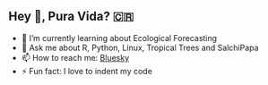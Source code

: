 ## Hey 👋, Pura Vida? 🇨🇷 

- 🌱 I’m currently learning about Ecological Forecasting 
- 💬 Ask me about R, Python, Linux, Tropical Trees and SalchiPapa   
- 📫 How to reach me: [Bluesky](https://bsky.app/profile/ecamo19.bsky.social)
- ⚡ Fun fact: I love to indent my code

